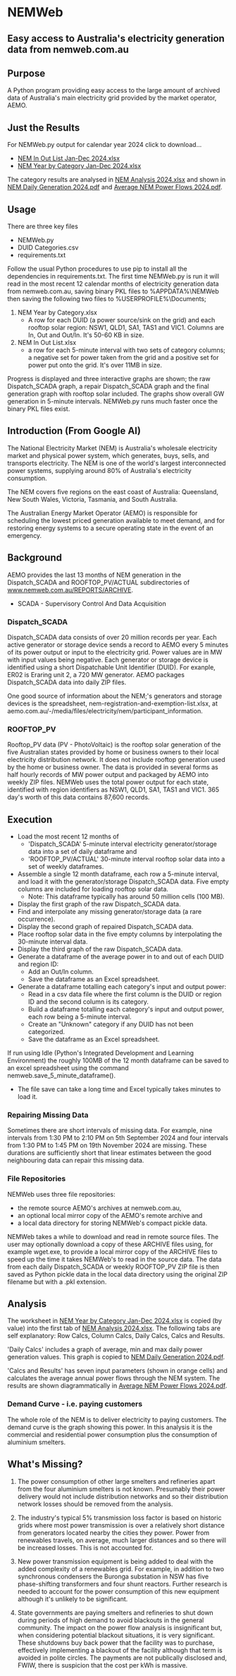 # NEMWeb

## Easy access to Australia's electricity generation data from nemweb.com.au

## Purpose
A Python program providing easy access to the large amount of archived
data of Australia's main electricity grid provided by the market
operator, AEMO.

## Just the Results
For NEMWeb.py output for calendar year 2024 click to download...
* [NEM In Out List Jan-Dec 2024.xlsx](
  NEM%20In%20Out%20List%20Jan-Dec%202024.xlsx)
* [NEM Year by Category Jan-Dec 2024.xlsx](
  NEM%20Year%20by%20Category%20Jan-Dec%202024.xlsx)

The category results are analysed in
[NEM Analysis 2024.xlsx](NEM%20Analysis%202024.xlsx)
and shown in [NEM Daily Generation 2024.pdf](
NEM%20Daily%20Generation%202024.pdf) and
[Average NEM Power Flows 2024.pdf](
Average%20NEM%20Power%20Flows%202024.pdf).

## Usage
There are three key files
* NEMWeb.py
* DUID Categories.csv
* requirements.txt

Follow the usual Python procedures to use pip to install all the
dependencies in requirements.txt. The first time NEMWeb.py is run
it will read in the most recent 12 calendar months of
electricity generation data from nemweb.com.au, saving binary PKL files
to %APPDATA%\\NEMWeb then saving the following two files to
%USERPROFILE%\\Documents;
1. NEM Year by Category.xlsx
    * A row for each DUID (a power source/sink on the grid) and each
	rooftop solar region: NSW1, QLD1, SA1, TAS1 and VIC1. Columns are
	In, Out and Out/In. It's 50-60 KB in size.
2. NEM In Out List.xlsx
    * a row for each 5-minute interval with two sets of category
	  columns; a negative set for power taken from the grid and a
	  positive set for power put onto the grid. It's over 11MB in size.

Progress is displayed and three interactive graphs are shown; the raw
Dispatch_SCADA graph, a repair Dispatch_SCADA graph and the final
generation graph with rooftop solar included. The graphs show overall GW
generation in 5-minute intervals. NEMWeb.py runs much faster once the
binary PKL files exist.

## Introduction (From Google AI)
The National Electricity Market (NEM) is Australia's wholesale
electricity market and physical power system, which generates, buys,
sells, and transports electricity. The NEM is one of the world's largest
interconnected power systems, supplying around 80% of Australia's
electricity consumption.

The NEM covers five regions on the east coast of Australia: Queensland,
New South Wales, Victoria, Tasmania, and South Australia.

The Australian Energy Market Operator (AEMO) is responsible for
scheduling the lowest priced generation available to meet demand, and
for restoring energy systems to a secure operating state in the event of
an emergency.

## Background
AEMO provides the last 13 months of NEM generation in the Dispatch_SCADA
and ROOFTOP_PV/ACTUAL subdirectories of
www.nemweb.com.au/REPORTS/ARCHIVE.
* SCADA - Supervisory Control And Data Acquisition

### Dispatch_SCADA
Dispatch_SCADA data consists of over 20 million records per year. Each
active generator or storage device sends a record to AEMO every 5
minutes of its power output or input to the electricity grid. Power
values are in MW with input values being negative. Each generator or
storage device is identified using a short Dispatchable Unit Identifier
(DUID). For exanple, ER02 is Eraring unit 2, a 720 MW generator. AEMO
packages Dispatch_SCADA data into daily ZIP files.

One good source of information about the NEM;'s generators and storage
devices is the spreadsheet, nem-registration-and-exemption-list.xlsx,
at aemo.com.au/-/media/files/electricity/nem/participant_information.

### ROOFTOP_PV
Rooftop_PV data (PV - PhotoVoltaic) is the rooftop solar generation of
the five Australian states provided by home or business owners to their
local electricity distribution network. It does not include rooftop
generation used by the home or business owner. The data is provided in
several forms as half hourly records of MW power output and packaged by
AEMO into weekly ZIP files. NEMWeb uses the total power output for each
state, identified with region identifiers as NSW1, QLD1, SA1, TAS1 and
VIC1. 365 day's worth of this data contains 87,600 records.

## Execution
* Load the most recent 12 months of
  * 'Dispatch_SCADA' 5-minute interval electricity generator/storage
	data into a set of daily dataframe and
  * 'ROOFTOP_PV/ACTUAL' 30-minute interval rooftop solar data into a set
	of weekly dataframes.
* Assemble a single 12 month dataframe, each row a 5-minute interval,
  and load it with the generator/storage Dispatch_SCADA data. Five empty
  columns are included for loading rooftop solar data.
  * Note: This dataframe typically has around 50 million cells (100 MB).
* Display the first graph of the raw Dispatch_SCADA data.
* Find and interpolate any missing generator/storage data (a rare
  occurrence).
* Display the second graph of repaired Dispatch_SCADA data.
* Place rooftop solar data in the five empty columns by interpolating
  the 30-minute interval data.
* Display the third graph of the raw Dispatch_SCADA data.
* Generate a dataframe of the average power in to and out of each DUID
  and region ID:
  * Add an Out/In column.
  * Save the dataframe as an Excel spreadsheet.
* Generate a dataframe totalling each category's input and output power:
  * Read in a csv data file where the first column is the DUID or
    region ID and the second column is its category.
  * Build a dataframe totalling each category's input and output power, each
    row being a 5-minute interval.
  * Create an "Unknown" category if any DUID has not been categorized.
  * Save the dataframe as an Excel spreadsheet.

If run using Idle (Python's Integrated Development and Learning
Environment) the roughly 100MB of the 12 month dataframe can be saved to
an excel spreadsheet using the command nemweb.save_5_minute_dataframe().
  * The file save can take a long time and Excel typically takes
	minutes to load it.

### Repairing Missing Data
Sometimes there are short intervals of missing data. For example, nine
intervals from 1:30 PM to 2:10 PM on 5th September 2024 and four
intervals from 1:30 PM to 1:45 PM on 19th November 2024 are missing.
These durations are sufficiently short that linear estimates between the
good neighbouring data can repair this missing data.

### File Repositories
NEMWeb uses three file repositories:

* the remote source AEMO's archives at nemweb.com.au,
* an optional local mirror copy of the AEMO's remote archive and
* a local data directory for storing NEMWeb's compact pickle data.

NEMWeb takes a while to download and read in remote source files. The
user may optionally download a copy of these ARCHIVE files using, for
example wget.exe, to provide a local mirror copy of the ARCHIVE files to
speed up the time it takes NEMWeb's to read in the source data. The data
from each daily Dispatch_SCADA or weekly ROOFTOP_PV ZIP file is then
saved as Python pickle data in the local data directory using the
original ZIP filename but with a .pkl extension.

## Analysis
The worksheet in [NEM Year by Category Jan-Dec 2024.xlsx](
NEM%20Year%20by%20Category%20Jan-Dec%202024.xlsx) is copied (by value)
into the first tab of [NEM Analysis 2024.xlsx](
NEM%20Analysis%202024.xlsx). The following tabs are self explanatory:
Row Calcs, Column Calcs, Daily Calcs, Calcs and Results.

'Daily Calcs' includes a graph of average, min and max daily power
generation values. This graph is copied to
[NEM Daily Generation 2024.pdf](NEM%20Daily%20Generation%202024.pdf).

'Calcs and Results' has seven input parameters (shown in orange cells)
and calculates the average annual power flows through the NEM system.
The results are shown diagrammatically in
[Average NEM Power Flows 2024.pdf](
Average%20NEM%20Power%20Flows%202024.pdf).

### Demand Curve - i.e. paying customers
The whole role of the NEM is to deliver electricity to paying customers.
The demand curve is the graph showing this power. In this analysis it is
the commercial and residential power consumption plus the consumption of
aluminium smelters.

## What's Missing?
1. The power consumption of other large smelters and refineries apart from
the four aluminium smelters is not known. Presumably their power delivery
would not include distribution networks and so their distribution network
losses should be removed from the analysis.

2. The industry's typical 5% transmission loss factor is based on historic
grids where most power transmission is over a relatively short distance
from generators located nearby the cities they power. Power from
renewables travels, on average, much larger distances and so there will
be increased losses. This is not accounted for.

3. New power transmission equipment is being added to deal with the added
complexity of a renewables grid. For example, in addition to two
synchronous condensers the Buronga substation in NSW has
five phase-shifting transformers and four shunt reactors. Further
research is needed to account for the power consumption of this new
equipment although it's unlikely to be significant.

4. State governments are paying smelters and refineries to shut down
during periods of high demand to avoid blackouts in the general
community. The impact on the power flow analysis is insignificant but,
when considering potential blackout situations, it is very significant.
These shutdowns buy back power that the facility was to purchase,
effectively implementing a blackout of the facility although that term
is avoided in polite circles. The payments are not publically disclosed
and, FWIW, there is suspicion that the cost per kWh is massive.
